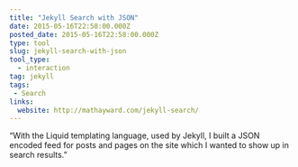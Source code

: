 ```yaml
---
title: "Jekyll Search with JSON"
date: 2015-05-16T22:58:00.000Z
posted_date: 2015-05-16T22:58:00.000Z
type: tool
slug: jekyll-search-with-json
tool_type: 
  - interaction
tag: jekyll
tags:
 - Search
links:
  website: http://mathayward.com/jekyll-search/
---
```

“With the Liquid templating language, used by Jekyll, I built a JSON encoded feed for posts and pages on the site which I wanted to show up in search results.”




